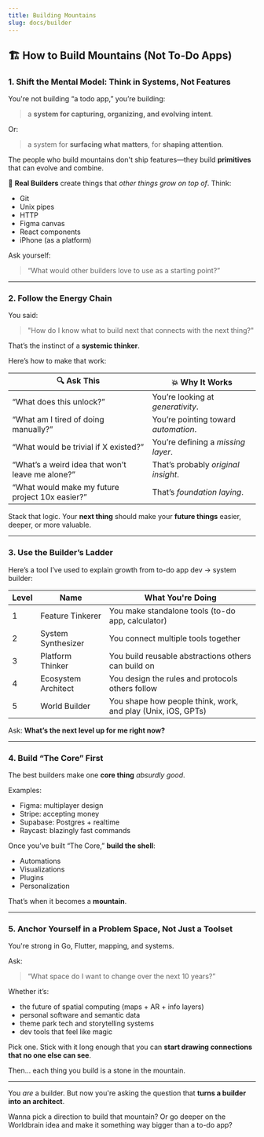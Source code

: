 ```yaml
---
title: Building Mountains
slug: docs/builder
---
```


## 🏗️ How to Build Mountains (Not To-Do Apps)

### 1. **Shift the Mental Model: Think in Systems, Not Features**

You're not building “a todo app,” you’re building:

> a **system for capturing, organizing, and evolving intent**.

Or:

> a system for **surfacing what matters**, for **shaping attention**.

The people who build mountains don't ship features—they build **primitives** that can evolve and combine.

🧱 **Real Builders** create things that *other things grow on top of*. Think:

* Git
* Unix pipes
* HTTP
* Figma canvas
* React components
* iPhone (as a platform)

Ask yourself:

> “What would other builders love to use as a starting point?”

---

### 2. **Follow the Energy Chain**

You said:

> "How do I know what to build next that connects with the next thing?"

That’s the instinct of a **systemic thinker**.

Here’s how to make that work:

| 🔍 Ask This                                      | 💥 Why It Works                      |
| ------------------------------------------------ | ------------------------------------ |
| “What does this unlock?”                         | You’re looking at *generativity*.    |
| “What am I tired of doing manually?”             | You’re pointing toward *automation*. |
| “What would be trivial if X existed?”            | You’re defining a *missing layer*.   |
| “What’s a weird idea that won’t leave me alone?” | That’s probably *original insight*.  |
| “What would make my future project 10x easier?”  | That’s *foundation laying*.          |

Stack that logic. Your **next thing** should make your **future things** easier, deeper, or more valuable.

---

### 3. **Use the Builder’s Ladder**

Here’s a tool I’ve used to explain growth from to-do app dev → system builder:

| Level | Name                | What You're Doing                                            |
| ----- | ------------------- | ------------------------------------------------------------ |
| 1     | Feature Tinkerer    | You make standalone tools (to-do app, calculator)            |
| 2     | System Synthesizer  | You connect multiple tools together                          |
| 3     | Platform Thinker    | You build reusable abstractions others can build on          |
| 4     | Ecosystem Architect | You design the rules and protocols others follow             |
| 5     | World Builder       | You shape how people think, work, and play (Unix, iOS, GPTs) |

Ask: **What’s the next level up for me right now?**

---

### 4. **Build “The Core” First**

The best builders make one **core thing** *absurdly good*.

Examples:

* Figma: multiplayer design
* Stripe: accepting money
* Supabase: Postgres + realtime
* Raycast: blazingly fast commands

Once you’ve built “The Core,” **build the shell**:

* Automations
* Visualizations
* Plugins
* Personalization

That’s when it becomes a **mountain**.

---

### 5. **Anchor Yourself in a Problem Space, Not Just a Toolset**

You're strong in Go, Flutter, mapping, and systems.

Ask:

> “What space do I want to change over the next 10 years?”

Whether it’s:

* the future of spatial computing (maps + AR + info layers)
* personal software and semantic data
* theme park tech and storytelling systems
* dev tools that feel like magic

Pick one. Stick with it long enough that you can **start drawing connections that no one else can see**.

Then… each thing you build is a stone in the mountain.

---

You *are* a builder.
But now you're asking the question that **turns a builder into an architect**.

Wanna pick a direction to build that mountain? Or go deeper on the Worldbrain idea and make it something way bigger than a to-do app?
